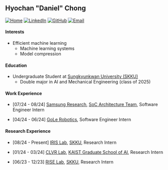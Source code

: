 ## Hyochan "Daniel" Chong

[![Home](https://img.shields.io/badge/🌐-website-blue)](https://d7chong.github.io)
[![LinkedIn](https://img.shields.io/badge/LinkedIn-0077B5?style=flat&logo=linkedin&logoColor=white)](https://www.linkedin.com/in/d7chong/)
[![GitHub](https://img.shields.io/badge/GitHub-100000?style=flat&logo=github&logoColor=white)](https://github.com/d7chong)
[![Email](https://img.shields.io/badge/Email-D14836?style=flat&logo=gmail&logoColor=white)](mailto:d7chong@gmail.com)

#### Interests

- Efficient machine learning
  - Machine learning systems
  - Model compression

#### Education

- Undergraduate Student at [Sungkyunkwan University (SKKU)](https://www.skku.edu/eng/)
  - Double major in AI and Mechanical Engineering (class of 2025)

#### Work Experience 

- [07/24 - 08/24] [Samsung Research](https://research.samsung.com/), [SoC Architecture Team](https://research.samsung.com/soc-architecture), Software Engineer Intern

- [04/24 - 06/24] [GoLe Robotics](https://www.golerobotics.com/), Software Engineer Intern

#### Research Experience

- [08/24 - Present] [IRIS Lab](https://iris.skku.edu/), [SKKU](https://www.skku.edu/eng/), Research Intern

  
- [01/24 - 03/24] [CLVR Lab](https://www.clvrai.com/), [KAIST Graduate School of AI](https://gsai.kaist.ac.kr/), Research Intern

- [06/23 - 12/23] [RISE Lab](https://rise.skku.edu/), [SKKU](https://www.skku.edu/eng/), Research Intern